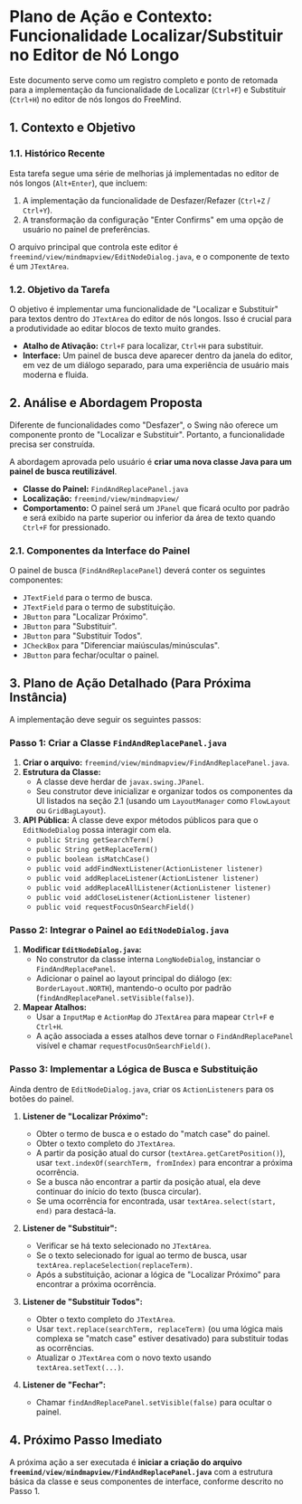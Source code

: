 # Plano de Ação e Contexto: Funcionalidade Localizar/Substituir no Editor de Nó Longo

Este documento serve como um registro completo e ponto de retomada para a implementação da funcionalidade de Localizar (`Ctrl+F`) e Substituir (`Ctrl+H`) no editor de nós longos do FreeMind.

## 1. Contexto e Objetivo

### 1.1. Histórico Recente
Esta tarefa segue uma série de melhorias já implementadas no editor de nós longos (`Alt+Enter`), que incluem:
1.  A implementação da funcionalidade de Desfazer/Refazer (`Ctrl+Z` / `Ctrl+Y`).
2.  A transformação da configuração "Enter Confirms" em uma opção de usuário no painel de preferências.

O arquivo principal que controla este editor é `freemind/view/mindmapview/EditNodeDialog.java`, e o componente de texto é um `JTextArea`.

### 1.2. Objetivo da Tarefa
O objetivo é implementar uma funcionalidade de "Localizar e Substituir" para textos dentro do `JTextArea` do editor de nós longos. Isso é crucial para a produtividade ao editar blocos de texto muito grandes.

-   **Atalho de Ativação:** `Ctrl+F` para localizar, `Ctrl+H` para substituir.
-   **Interface:** Um painel de busca deve aparecer dentro da janela do editor, em vez de um diálogo separado, para uma experiência de usuário mais moderna e fluida.

## 2. Análise e Abordagem Proposta

Diferente de funcionalidades como "Desfazer", o Swing não oferece um componente pronto de "Localizar e Substituir". Portanto, a funcionalidade precisa ser construída.

A abordagem aprovada pelo usuário é **criar uma nova classe Java para um painel de busca reutilizável**.

-   **Classe do Painel:** `FindAndReplacePanel.java`
-   **Localização:** `freemind/view/mindmapview/`
-   **Comportamento:** O painel será um `JPanel` que ficará oculto por padrão e será exibido na parte superior ou inferior da área de texto quando `Ctrl+F` for pressionado.

### 2.1. Componentes da Interface do Painel

O painel de busca (`FindAndReplacePanel`) deverá conter os seguintes componentes:
-   `JTextField` para o termo de busca.
-   `JTextField` para o termo de substituição.
-   `JButton` para "Localizar Próximo".
-   `JButton` para "Substituir".
-   `JButton` para "Substituir Todos".
-   `JCheckBox` para "Diferenciar maiúsculas/minúsculas".
-   `JButton` para fechar/ocultar o painel.

## 3. Plano de Ação Detalhado (Para Próxima Instância)

A implementação deve seguir os seguintes passos:

### Passo 1: Criar a Classe `FindAndReplacePanel.java`
1.  **Criar o arquivo:** `freemind/view/mindmapview/FindAndReplacePanel.java`.
2.  **Estrutura da Classe:**
    -   A classe deve herdar de `javax.swing.JPanel`.
    -   Seu construtor deve inicializar e organizar todos os componentes da UI listados na seção 2.1 (usando um `LayoutManager` como `FlowLayout` ou `GridBagLayout`).
3.  **API Pública:** A classe deve expor métodos públicos para que o `EditNodeDialog` possa interagir com ela.
    -   `public String getSearchTerm()`
    -   `public String getReplaceTerm()`
    -   `public boolean isMatchCase()`
    -   `public void addFindNextListener(ActionListener listener)`
    -   `public void addReplaceListener(ActionListener listener)`
    -   `public void addReplaceAllListener(ActionListener listener)`
    -   `public void addCloseListener(ActionListener listener)`
    -   `public void requestFocusOnSearchField()`

### Passo 2: Integrar o Painel ao `EditNodeDialog.java`
1.  **Modificar `EditNodeDialog.java`:**
    -   No construtor da classe interna `LongNodeDialog`, instanciar o `FindAndReplacePanel`.
    -   Adicionar o painel ao layout principal do diálogo (ex: `BorderLayout.NORTH`), mantendo-o oculto por padrão (`findAndReplacePanel.setVisible(false)`).
2.  **Mapear Atalhos:**
    -   Usar a `InputMap` e `ActionMap` do `JTextArea` para mapear `Ctrl+F` e `Ctrl+H`.
    -   A ação associada a esses atalhos deve tornar o `FindAndReplacePanel` visível e chamar `requestFocusOnSearchField()`.

### Passo 3: Implementar a Lógica de Busca e Substituição
Ainda dentro de `EditNodeDialog.java`, criar os `ActionListeners` para os botões do painel.

1.  **Listener de "Localizar Próximo":**
    -   Obter o termo de busca e o estado do "match case" do painel.
    -   Obter o texto completo do `JTextArea`.
    -   A partir da posição atual do cursor (`textArea.getCaretPosition()`), usar `text.indexOf(searchTerm, fromIndex)` para encontrar a próxima ocorrência.
    -   Se a busca não encontrar a partir da posição atual, ela deve continuar do início do texto (busca circular).
    -   Se uma ocorrência for encontrada, usar `textArea.select(start, end)` para destacá-la.

2.  **Listener de "Substituir":**
    -   Verificar se há texto selecionado no `JTextArea`.
    -   Se o texto selecionado for igual ao termo de busca, usar `textArea.replaceSelection(replaceTerm)`.
    -   Após a substituição, acionar a lógica de "Localizar Próximo" para encontrar a próxima ocorrência.

3.  **Listener de "Substituir Todos":**
    -   Obter o texto completo do `JTextArea`.
    -   Usar `text.replace(searchTerm, replaceTerm)` (ou uma lógica mais complexa se "match case" estiver desativado) para substituir todas as ocorrências.
    -   Atualizar o `JTextArea` com o novo texto usando `textArea.setText(...)`.

4.  **Listener de "Fechar":**
    -   Chamar `findAndReplacePanel.setVisible(false)` para ocultar o painel.

## 4. Próximo Passo Imediato

A próxima ação a ser executada é **iniciar a criação do arquivo `freemind/view/mindmapview/FindAndReplacePanel.java`** com a estrutura básica da classe e seus componentes de interface, conforme descrito no Passo 1.
